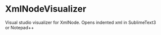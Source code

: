 # XmlNodeVisualizer
Visual studio visualizer for XmlNode. Opens indented xml in SublimeText3 or Notepad++
